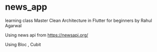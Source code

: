 # news_app

learning class Master Clean Architecture in Flutter for beginners by Rahul Agarwal

Using news api from https://newsapi.org/

Using Bloc , Cubit

